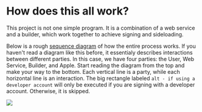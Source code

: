 # How does this all work?

This project is not one simple program. It is a combination of a web service and a builder, which work together to achieve signing and sideloading.

Below is a rough [sequence diagram](https://en.wikipedia.org/wiki/Sequence_diagram) of how the entire process works. If you haven't read a diagram like this before, it essentialy describes interactions between different parties. In this case, we have four parties: the User, Web Service, Builder, and Apple. Start reading the diagram from the top and make your way to the bottom. Each vertical line is a party, while each horizontal line is an interaction. The big rectangle labeled `alt - if using a developer account` will only be executed if you are signing with a developer account. Otherwise, it is skipped.

[![](https://mermaid.ink/img/eyJjb2RlIjoic2VxdWVuY2VEaWFncmFtXG4gICAgVXNlciAtPj5XZWIgU2VydmljZTogVXBsb2FkIHVuc2lnbmVkIGFwcFxuICAgIFdlYiBTZXJ2aWNlLT4-V2ViIFNlcnZpY2U6IFNhdmUgYXBwIGFuZCBnZW5lcmF0ZSBzaWduIGpvYlxuICAgIFdlYiBTZXJ2aWNlLT4-QnVpbGRlcjogVHJpZ2dlciAoYWN0aXZhdGUpXG4gICAgICAgIEJ1aWxkZXItPj5XZWIgU2VydmljZTogUmV0cmlldmUgbGFzdCBzaWduIGpvYlxuICAgICAgICBXZWIgU2VydmljZS0-PkJ1aWxkZXI6IFxuICAgICAgICBub3RlIG92ZXIgQnVpbGRlcjogVGhlIHNpZ24gam9iIGlzIGFuIGFyY2hpdmUgb2YgPGJyPiBmaWxlcyBzdWNoIGFzIHRoZSBzaWduaW5nIGNlcnRpZmljYXRlLCA8YnI-IGRldmVsb3BlciBhY2NvdW50IChpZiB1c2VkKSwgPGJyPiBhbmQgdW5zaWduZWQgYXBwXG4gICAgYWx0IGlmIHVzaW5nIGEgZGV2ZWxvcGVyIGFjY291bnRcbiAgICByZWN0IHJnYigwLCAwLCAyNTUsIC4xKVxuICAgICAgICBXZWIgU2VydmljZS0-PlVzZXI6IE5hdmlnYXRlIHRvIDJGQSBwYWdlXG4gICAgICAgIG5vdGUgb3ZlciBXZWIgU2VydmljZTogMkZBID0gVHdvLWZhY3RvciBhdXRoZW50aWNhdGlvblxuICAgICAgICBCdWlsZGVyIC0-PkFwcGxlOiBTdGFydCBsb2cgaW4gdG8gYWNjb3VudFxuICAgICAgICBBcHBsZS0-PlVzZXI6IFNlbmQgMkZBIGNvZGVcbiAgICAgICAgVXNlci0-PldlYiBTZXJ2aWNlOiBTdWJtaXQgMkZBIGNvZGVcbiAgICAgICAgQnVpbGRlci0-PldlYiBTZXJ2aWNlOiBSZXRyaWV2ZSAyRkEgY29kZVxuICAgICAgICBXZWIgU2VydmljZS0-PkJ1aWxkZXI6IFxuICAgICAgICBCdWlsZGVyLT4-QXBwbGU6IEZpbmlzaCBsb2cgaW4gdG8gYWNjb3VudFxuICAgIGVuZFxuICAgIGVuZFxuICAgIFdlYiBTZXJ2aWNlLT4-VXNlcjogTmF2aWdhdGUgdG8gZGFzaGJvYXJkXG4gICAgQnVpbGRlciAtPj5CdWlsZGVyOiBTaWduIHRoZSBhcHBcbiAgICBCdWlsZGVyIC0-PldlYiBTZXJ2aWNlOiBVcGxvYWQgc2lnbmVkIGFwcFxuICAgIFVzZXItPj5XZWIgU2VydmljZTogSW5zdGFsbCBzaWduZWQgYXBwXG4gICAgV2ViIFNlcnZpY2UtPj5Vc2VyOiBcbiAgICBVc2VyLT4-VXNlcjogRG9uZSIsIm1lcm1haWQiOnt9LCJ1cGRhdGVFZGl0b3IiOmZhbHNlfQ)](https://mermaid-js.github.io/mermaid-live-editor/#/edit/eyJjb2RlIjoic2VxdWVuY2VEaWFncmFtXG4gICAgVXNlciAtPj5XZWIgU2VydmljZTogVXBsb2FkIHVuc2lnbmVkIGFwcFxuICAgIFdlYiBTZXJ2aWNlLT4-V2ViIFNlcnZpY2U6IFNhdmUgYXBwIGFuZCBnZW5lcmF0ZSBzaWduIGpvYlxuICAgIFdlYiBTZXJ2aWNlLT4-QnVpbGRlcjogVHJpZ2dlciAoYWN0aXZhdGUpXG4gICAgICAgIEJ1aWxkZXItPj5XZWIgU2VydmljZTogUmV0cmlldmUgbGFzdCBzaWduIGpvYlxuICAgICAgICBXZWIgU2VydmljZS0-PkJ1aWxkZXI6IFxuICAgICAgICBub3RlIG92ZXIgQnVpbGRlcjogVGhlIHNpZ24gam9iIGlzIGFuIGFyY2hpdmUgb2YgPGJyPiBmaWxlcyBzdWNoIGFzIHRoZSBzaWduaW5nIGNlcnRpZmljYXRlLCA8YnI-IGRldmVsb3BlciBhY2NvdW50IChpZiB1c2VkKSwgPGJyPiBhbmQgdW5zaWduZWQgYXBwXG4gICAgYWx0IGlmIHVzaW5nIGEgZGV2ZWxvcGVyIGFjY291bnRcbiAgICByZWN0IHJnYigwLCAwLCAyNTUsIC4xKVxuICAgICAgICBXZWIgU2VydmljZS0-PlVzZXI6IE5hdmlnYXRlIHRvIDJGQSBwYWdlXG4gICAgICAgIG5vdGUgb3ZlciBXZWIgU2VydmljZTogMkZBID0gVHdvLWZhY3RvciBhdXRoZW50aWNhdGlvblxuICAgICAgICBCdWlsZGVyIC0-PkFwcGxlOiBTdGFydCBsb2cgaW4gdG8gYWNjb3VudFxuICAgICAgICBBcHBsZS0-PlVzZXI6IFNlbmQgMkZBIGNvZGVcbiAgICAgICAgVXNlci0-PldlYiBTZXJ2aWNlOiBTdWJtaXQgMkZBIGNvZGVcbiAgICAgICAgQnVpbGRlci0-PldlYiBTZXJ2aWNlOiBSZXRyaWV2ZSAyRkEgY29kZVxuICAgICAgICBXZWIgU2VydmljZS0-PkJ1aWxkZXI6IFxuICAgICAgICBCdWlsZGVyLT4-QXBwbGU6IEZpbmlzaCBsb2cgaW4gdG8gYWNjb3VudFxuICAgIGVuZFxuICAgIGVuZFxuICAgIFdlYiBTZXJ2aWNlLT4-VXNlcjogTmF2aWdhdGUgdG8gZGFzaGJvYXJkXG4gICAgQnVpbGRlciAtPj5CdWlsZGVyOiBTaWduIHRoZSBhcHBcbiAgICBCdWlsZGVyIC0-PldlYiBTZXJ2aWNlOiBVcGxvYWQgc2lnbmVkIGFwcFxuICAgIFVzZXItPj5XZWIgU2VydmljZTogSW5zdGFsbCBzaWduZWQgYXBwXG4gICAgV2ViIFNlcnZpY2UtPj5Vc2VyOiBcbiAgICBVc2VyLT4-VXNlcjogRG9uZSIsIm1lcm1haWQiOnt9LCJ1cGRhdGVFZGl0b3IiOmZhbHNlfQ)

